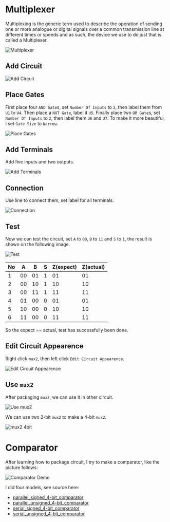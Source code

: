 # Multiplexer

Multiplexing is the generic term used to describe the operation of sending one or more analogue or digital signals over a common transmission line at different times or speeds and as such, the device we use to do just that is called a Multiplexer.

![Multiplexer](../../assets/exp1_multiplexer.png)


## Add Circuit

![Add Circuit](../../assets/exp1_add_circuit.png)

## Place Gates

First place four `AND Gate`s, set `Number Of Inputs` to `2`, then label them from `U1` to `U4`. Then place a `NOT Gate`, label it `U5`. Finally place two `OR Gate`s, set `Number Of Inputs` to `2`, then label them `U6` and `U7`. To make it more beautiful, I set `Gate Size` to `Narrow`.

![Place Gates](../../assets/exp1_place_gates.png)

## Add Terminals

Add five inputs and two outputs.

![Add Terminals](../../assets/exp1_add_terminals.png)

## Connection

Use line to connect them, set label for all terminals.

![Connection](../../assets/exp1_connection.png)

## Test

Now we can test the circuit, set `A` to `00`, `B` to `11` and `S` to `1`, the result is shown on the following image.

![Test](../../assets/exp1_test.png)


|No|A|B|S|Z(expect)|Z(actual)|
|-|-|-|-|-|-|
|1|00|01|1|01|01|
|2|00|10|1|10|10|
|3|00|11|1|11|11|
|4|01|00|0|01|01|
|5|10|00|0|10|10|
|6|11|00|0|11|11|

So the expect == actual, test has successfully been done.

## Edit Circuit Appearence

Right click `mux2`, then left click `Edit Circuit Appearence`.

![Edit Circuit Appearence](../../assets/exp1_edit_circuit_appearence.png)


## Use `mux2`

After packaging `mux2`, we can use it in other circuit.

![Use mux2](../../assets/exp1_use_mux2.png)

We can use two 2-bit `mux2` to make a 4-bit `mux2`.

![mux2 4bit](../../assets/exp1_mux2_4bit.png)


# Comparator

After learning how to package circuit, I try to make a comparator, like the picture follows:

![Comparator Demo](../../assets/exp1_comparator_demo.png)

I did four models, see source here:

* [parallel_signed_4-bit_comparator](parallel_signed_4-bit_comparator.circ)
* [parallel_unsigned_4-bit_comparator](parallel_unsigned_4-bit_comparator.circ)
* [serial_signed_4-bit_comparator](serial_signed_4-bit_comparator.circ)
* [serial_unsigned_4-bit_comparator](serial_unsigned_4-bit_comparator.circ)
